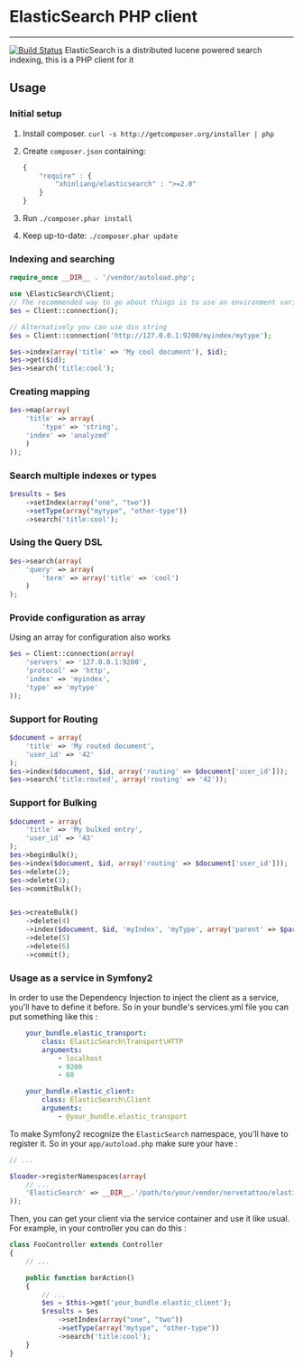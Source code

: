 # ElasticSearch PHP client
---
[![Build Status](https://secure.travis-ci.org/nervetattoo/elasticsearch.png?branch=master)](http://travis-ci.org/nervetattoo/elasticsearch)
ElasticSearch is a distributed lucene powered search indexing, this is a PHP client for it

## Usage

### Initial setup

1. Install composer. `curl -s http://getcomposer.org/installer | php`
2. Create `composer.json` containing:

    ```js
    {
        "require" : {
            "xhinliang/elasticsearch" : ">=2.0"
        }
    }
    ```
3. Run `./composer.phar install`
4. Keep up-to-date: `./composer.phar update`

### Indexing and searching

```php
require_once __DIR__ . '/vendor/autoload.php';

use \ElasticSearch\Client;
// The recommended way to go about things is to use an environment variable called ELASTICSEARCH_URL
$es = Client::connection();

// Alternatively you can use dsn string
$es = Client::connection('http://127.0.0.1:9200/myindex/mytype');

$es->index(array('title' => 'My cool document'), $id);
$es->get($id);
$es->search('title:cool');
```

### Creating mapping

```php
$es->map(array(
    'title' => array(
        'type' => 'string',
	'index' => 'analyzed'
    )
));
```

### Search multiple indexes or types

```php
$results = $es
    ->setIndex(array("one", "two"))
    ->setType(array("mytype", "other-type"))
    ->search('title:cool');
```

### Using the Query DSL

```php
$es->search(array(
    'query' => array(
        'term' => array('title' => 'cool')
    )
);
```

### Provide configuration as array

Using an array for configuration also works

```php
$es = Client::connection(array(
    'servers' => '127.0.0.1:9200',
    'protocol' => 'http',
    'index' => 'myindex',
    'type' => 'mytype'
));
```

### Support for Routing

```php
$document = array(
    'title' => 'My routed document',
    'user_id' => '42'
);
$es->index($document, $id, array('routing' => $document['user_id']));
$es->search('title:routed', array('routing' => '42'));
```


### Support for Bulking

```php
$document = array(
    'title' => 'My bulked entry',
    'user_id' => '43'
);
$es->beginBulk();
$es->index($document, $id, array('routing' => $document['user_id']));
$es->delete(2);
$es->delete(3);
$es->commitBulk();


$es->createBulk()
    ->delete(4)
    ->index($document, $id, 'myIndex', 'myType', array('parent' => $parentId));
    ->delete(5)
    ->delete(6)
    ->commit();

```

### Usage as a service in Symfony2

In order to use the Dependency Injection to inject the client as a service, you'll have to define it before.
So in your bundle's services.yml file you can put something like this :
```yml
    your_bundle.elastic_transport:
        class: ElasticSearch\Transport\HTTP
        arguments:
            - localhost
            - 9200
            - 60

    your_bundle.elastic_client:
        class: ElasticSearch\Client
        arguments:
            - @your_bundle.elastic_transport
```
To make Symfony2 recognize the `ElasticSearch` namespace, you'll have to register it. So in your `app/autoload.php` make sure your have :
```php
// ...

$loader->registerNamespaces(array(
    // ...
    'ElasticSearch' => __DIR__.'/path/to/your/vendor/nervetattoo/elasticsearch/src',
));
```
Then, you can get your client via the service container and use it like usual. For example, in your controller you can do this :
```php
class FooController extends Controller
{
    // ...

    public function barAction()
    {
        // ...
        $es = $this->get('your_bundle.elastic_client');
        $results = $es
            ->setIndex(array("one", "two"))
            ->setType(array("mytype", "other-type"))
            ->search('title:cool');
    }
}
```



